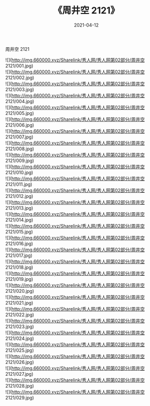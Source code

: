 ﻿---
layout: post
title:  《周井空 2121》
date:   2021-04-12
img: http://img.660000.xyz/Sharelink/秀人网/秀人网第02部分/周井空 2121/000.jpg
categories: [美女, 清纯, 唯美]
---

周井空 2121

  ![](http://img.660000.xyz/Sharelink/秀人网/秀人网第02部分/周井空 2121/001.jpg) <br> ![](http://img.660000.xyz/Sharelink/秀人网/秀人网第02部分/周井空 2121/002.jpg) <br> ![](http://img.660000.xyz/Sharelink/秀人网/秀人网第02部分/周井空 2121/003.jpg) <br> ![](http://img.660000.xyz/Sharelink/秀人网/秀人网第02部分/周井空 2121/004.jpg) <br> ![](http://img.660000.xyz/Sharelink/秀人网/秀人网第02部分/周井空 2121/005.jpg) <br> ![](http://img.660000.xyz/Sharelink/秀人网/秀人网第02部分/周井空 2121/006.jpg) <br> ![](http://img.660000.xyz/Sharelink/秀人网/秀人网第02部分/周井空 2121/007.jpg) <br> ![](http://img.660000.xyz/Sharelink/秀人网/秀人网第02部分/周井空 2121/008.jpg) <br> ![](http://img.660000.xyz/Sharelink/秀人网/秀人网第02部分/周井空 2121/009.jpg) <br> ![](http://img.660000.xyz/Sharelink/秀人网/秀人网第02部分/周井空 2121/010.jpg) <br> ![](http://img.660000.xyz/Sharelink/秀人网/秀人网第02部分/周井空 2121/011.jpg) <br> ![](http://img.660000.xyz/Sharelink/秀人网/秀人网第02部分/周井空 2121/012.jpg) <br> ![](http://img.660000.xyz/Sharelink/秀人网/秀人网第02部分/周井空 2121/013.jpg) <br> ![](http://img.660000.xyz/Sharelink/秀人网/秀人网第02部分/周井空 2121/014.jpg) <br> ![](http://img.660000.xyz/Sharelink/秀人网/秀人网第02部分/周井空 2121/015.jpg) <br> ![](http://img.660000.xyz/Sharelink/秀人网/秀人网第02部分/周井空 2121/016.jpg) <br> ![](http://img.660000.xyz/Sharelink/秀人网/秀人网第02部分/周井空 2121/017.jpg) <br> ![](http://img.660000.xyz/Sharelink/秀人网/秀人网第02部分/周井空 2121/018.jpg) <br> ![](http://img.660000.xyz/Sharelink/秀人网/秀人网第02部分/周井空 2121/019.jpg) <br> ![](http://img.660000.xyz/Sharelink/秀人网/秀人网第02部分/周井空 2121/020.jpg) <br> ![](http://img.660000.xyz/Sharelink/秀人网/秀人网第02部分/周井空 2121/021.jpg) <br> ![](http://img.660000.xyz/Sharelink/秀人网/秀人网第02部分/周井空 2121/022.jpg) <br> ![](http://img.660000.xyz/Sharelink/秀人网/秀人网第02部分/周井空 2121/023.jpg) <br> ![](http://img.660000.xyz/Sharelink/秀人网/秀人网第02部分/周井空 2121/024.jpg) <br> ![](http://img.660000.xyz/Sharelink/秀人网/秀人网第02部分/周井空 2121/025.jpg) <br> ![](http://img.660000.xyz/Sharelink/秀人网/秀人网第02部分/周井空 2121/026.jpg) <br> ![](http://img.660000.xyz/Sharelink/秀人网/秀人网第02部分/周井空 2121/027.jpg) <br> ![](http://img.660000.xyz/Sharelink/秀人网/秀人网第02部分/周井空 2121/028.jpg) <br> ![](http://img.660000.xyz/Sharelink/秀人网/秀人网第02部分/周井空 2121/029.jpg) <br>